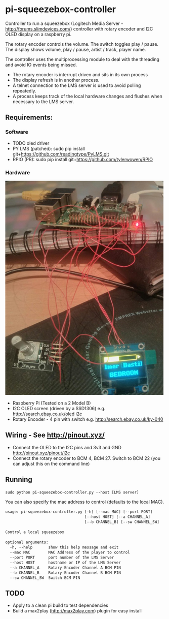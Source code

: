 # pi-squeezebox-controller
Controller to run a squeezebox (Logitech Media Server - http://forums.slimdevices.com/) controller with rotary encoder and I2C OLED display on a raspberry pi.

The rotary encoder controls the volume. The switch toggles play / pause. The display shows volume, play / pause, artist / track, player name.

The controller uses the multiprocessing module to deal with the threading and avoid IO events being missed. 
- The rotary encoder is interrupt driven and sits in its own process
- The display refresh is in another process.
- A telnet connection to the LMS server is used to avoid polling repeatedly.
- A process keeps track of the local hardware changes and flushes when necessary to the LMS server.

## Requirements:

### Software
- TODO oled driver
- PY LMS (patched): sudo pip install git+https://github.com/readingtype/PyLMS.git
- RPIO (PR): sudo pip install git+https://github.com/tylerwowen/RPIO

### Hardware

![Proof of concept](/images/hardware.jpg?raw=true "Proof of Concept")


- Raspberry Pi (Tested on a 2 Model B)
- I2C OLED screen (driven by a SSD1306) e.g. http://search.ebay.co.uk/oled i2c
- Rotary Encoder  - 4 pin with switch e.g. http://search.ebay.co.uk/ky-040


## Wiring - See http://pinout.xyz/

- Connect the OLED to the I2C pins and 3v3 and GND http://pinout.xyz/pinout/i2c
- Connect the rotary encoder to BCM 4, BCM 27. Switch to BCM 22 (you can adjust this on the command line)


## Running

```sudo python pi-squeezebox-controller.py --host [LMS server]```

You can also specify the mac address to control (defaults to the local MAC).


```
usage: pi-squeezebox-controller.py [-h] [--mac MAC] [--port PORT]
                                   [--host HOST] [--a CHANNEL_A]
                                   [--b CHANNEL_B] [--sw CHANNEL_SW]

Control a local squeezebox

optional arguments:
  -h, --help       show this help message and exit
  --mac MAC        MAC Address of the player to control
  --port PORT      port number of the LMS Server
  --host HOST      hostname or IP of the LMS Server
  --a CHANNEL_A    Rotary Encoder Channel A BCM PIN
  --b CHANNEL_B    Rotary Encoder Channel B BCM PIN
  --sw CHANNEL_SW  Switch BCM PIN
```


## TODO

- Apply to a clean pi build to test dependencies
- Build a max2play (http://max2play.com) plugin for easy install
